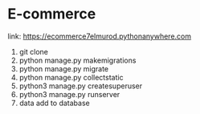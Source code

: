 # E-commerce
link: https://ecommerce7elmurod.pythonanywhere.com

1. git clone
2. python manage.py makemigrations 
3. python manage.py migrate
4. python manage.py collectstatic
5. python3 manage.py createsuperuser
6. python3 manage.py runserver
7. data add to database
